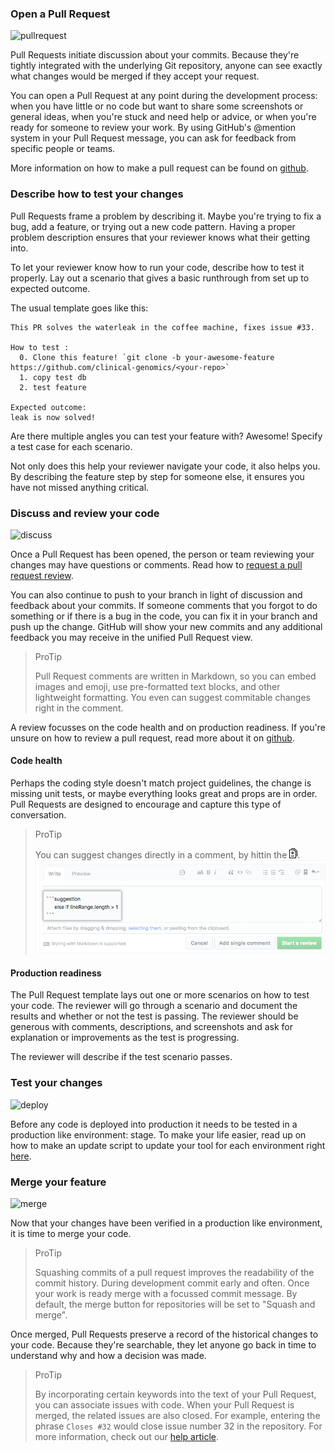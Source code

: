 ### Open a Pull Request

![pullrequest][pullrequest]

Pull Requests initiate discussion about your commits. Because they're tightly integrated with the underlying Git repository, anyone can see exactly what changes would be merged if they accept your request.

You can open a Pull Request at any point during the development process: when you have little or no code but want to share some screenshots or general ideas, when you're stuck and need help or advice, or when you're ready for someone to review your work. By using GitHub's @mention system in your Pull Request message, you can ask for feedback from specific people or teams.

More information on how to make a pull request can be found on [github].

### Describe how to test your changes

Pull Requests frame a problem by describing it. Maybe you're trying to fix a bug, add a feature, or trying out a new code pattern. Having a proper problem description ensures that your reviewer knows what their getting into.

To let your reviewer know how to run your code, describe how to test it properly. Lay out a scenario that gives a basic runthrough from set up to expected outcome.

The usual template goes like this:

```text
This PR solves the waterleak in the coffee machine, fixes issue #33.

How to test :
  0. Clone this feature! `git clone -b your-awesome-feature https://github.com/clinical-genomics/<your-repo>`
  1. copy test db
  2. test feature

Expected outcome:
leak is now solved!
```

Are there multiple angles you can test your feature with? Awesome! Specify a test case for each scenario.

Not only does this help your reviewer navigate your code, it also helps you. By describing the feature step by step for someone else, it ensures you have not missed anything critical.

### Discuss and review your code

![discuss][discuss]

Once a Pull Request has been opened, the person or team reviewing your changes may have questions or comments. Read how to [request a pull request review][pr request].

You can also continue to push to your branch in light of discussion and feedback about your commits. If someone comments that you forgot to do something or if there is a bug in the code, you can fix it in your branch and push up the change. GitHub will show your new commits and any additional feedback you may receive in the unified Pull Request view.

> ProTip
> 
> Pull Request comments are written in Markdown, so you can embed images and emoji, use pre-formatted text blocks, and other lightweight formatting. You even can suggest commitable changes right in the comment.

A review focusses on the code health and on production readiness. If you're unsure on how to review a pull request, read more about it on [github](https://help.github.com/en/articles/reviewing-proposed-changes-in-a-pull-request).

#### Code health

Perhaps the coding style doesn't match project guidelines, the change is missing unit tests, or maybe everything looks great and props are in order. Pull Requests are designed to encourage and capture this type of conversation.

> ProTip
> 
> You can suggest changes directly in a comment, by hittin the <svg version="1.1" width="13" height="16" viewBox="0 0 13 16" class="octicon octicon-diff" aria-hidden="true"><path fill-rule="evenodd" d="M6 7h2v1H6v2H5V8H3V7h2V5h1v2zm-3 6h5v-1H3v1zM7.5 2L11 5.5V15c0 .55-.45 1-1 1H1c-.55 0-1-.45-1-1V3c0-.55.45-1 1-1h6.5zM10 6L7 3H1v12h9V6zM8.5 0H3v1h5l4 4v8h1V4.5L8.5 0z"></path></svg>.
> ![suggest changes][suggest changes]

#### Production readiness

The Pull Request template lays out one or more scenarios on how to test your code. The reviewer will go through a scenario and document the results and whether or not the test is passing. The reviewer should be generous with comments, descriptions, and screenshots and ask for explanation or improvements as the test is progressing.

The reviewer will describe if the test scenario passes.

### Test your changes

![deploy][deploy]

Before any code is deployed into production it needs to be tested in a production like environment: stage. To make your life easier, read up on how to make an update script to update your tool for each environment right [here][update scripts].

### Merge your feature

![merge][merge]

Now that your changes have been verified in a production like environment, it is time to merge your code.

> ProTip
>
> Squashing commits of a pull request improves the readability of the commit history. During development commit early and often. Once your work is ready merge with a focussed commit message. By default, the merge button for repositories will be set to "Squash and merge".

Once merged, Pull Requests preserve a record of the historical changes to your code. Because they're searchable, they let anyone go back in time to understand why and how a decision was made.

> ProTip
> 
> By incorporating certain keywords into the text of your Pull Request, you can associate issues with code. When your Pull Request is merged, the related issues are also closed. For example, entering the phrase `Closes #32` would close issue number 32 in the repository. For more information, check out our [help article][closing issues].

[github]: https://help.github.com/en/desktop/contributing-to-projects/creating-a-pull-request
[pullrequest]: ../dev/pullrequest.png
[discuss]: ../dev/discuss.png
[pr request]: ../github/pr-request.md
[suggest changes]: ../github/suggestion-block.png
[deploy]: ../dev/deploy.png
[merge]: ../github/merge.png
[closing issues]: https://help.github.com/en/articles/closing-issues-using-keywords
[update scripts]: ../publish/update-scripts.md
